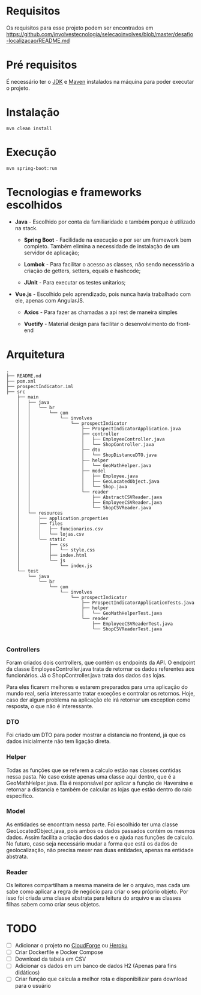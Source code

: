 # Requisitos

   Os requisitos para esse projeto podem ser encontrados em https://github.com/involvestecnologia/selecaoinvolves/blob/master/desafio-localizacao/README.md

# Pré requisitos

   É necessário ter o [JDK](https://docs.oracle.com/cd/E19182-01/820-7851/inst_cli_jdk_javahome_t/) e [Maven](https://maven.apache.org/install.html) instalados na máquina para poder executar o projeto.

# Instalação

   ```
   mvn clean install
   ```

# Execução

   ```
   mvn spring-boot:run
   ```

# Tecnologias e frameworks escolhidos

- **Java** - Escolhido por conta da familiaridade e também porque é utilizado na stack.

   - **Spring Boot** - Facilidade na execução e por ser um framework bem completo. Também elimina a necessidade de instalaçào de um servidor de aplicação; 

   - **Lombok** - Para facilitar o acesso as classes, não sendo necessário a criação de getters, setters, equals e hashcode;
   
   - **JUnit** - Para executar os testes unitarios;

- **Vue.js** - Escolhido pelo aprendizado, pois nunca havia trabalhado com ele, apenas com AngularJS.
   
   - **Axios** - Para fazer as chamadas a api rest de maneira simples

   - **Vuetify** - Material design para facilitar o desenvolvimento do front-end

# Arquitetura

``` 
.
├── README.md
├── pom.xml
├── prospectIndicator.iml
├── src
    ├── main
    │   ├── java
    │   │   └── br
    │   │       └── com
    │   │           └── involves
    │   │               └── prospectIndicator
    │   │                   ├── ProspectIndicatorApplication.java
    │   │                   ├── controller
    │   │                   │   ├── EmployeeController.java
    │   │                   │   └── ShopController.java
    │   │                   ├── dto
    │   │                   │   └── ShopDistanceDTO.java
    │   │                   ├── helper
    │   │                   │   └── GeoMathHelper.java
    │   │                   ├── model
    │   │                   │   ├── Employee.java
    │   │                   │   ├── GeoLocatedObject.java
    │   │                   │   └── Shop.java
    │   │                   └── reader
    │   │                       ├── AbstractCSVReader.java
    │   │                       ├── EmployeeCSVReader.java
    │   │                       └── ShopCSVReader.java
    │   └── resources
    │       ├── application.properties
    │       ├── files
    │       │   ├── funcionarios.csv
    │       │   └── lojas.csv
    │       └── static
    │           ├── css
    │           │   └── style.css
    │           ├── index.html
    │           └── js
    │               └── index.js
    └── test
        └── java
            └── br
                └── com
                    └── involves
                        └── prospectIndicator
                            ├── ProspectIndicatorApplicationTests.java
                            ├── helper
                            │   └── GeoMathHelperTest.java
                            └── reader
                                ├── EmployeeCSVReaderTest.java
                                └── ShopCSVReaderTest.java


```

### Controllers

Foram criados dois controllers, que contém os endpoints da API. O endpoint da classe EmployeeController.java trata de retornar os dados referentes aos funcionários. Já o ShopController.java trata dos dados das lojas.

Para eles ficarem melhores e estarem preparados para uma aplicação do mundo real, seria interessante tratar exceções e controlar os retornos. Hoje, caso der algum problema na aplicação ele irá retornar um exception como resposta, o que não é interessante.

### DTO

Foi criado um DTO para poder mostrar a distancia no frontend, já que os dados inicialmente não tem ligação direta.

### Helper

Todas as funções que se referem a calculo estão nas classes contidas nessa pasta. No caso existe apenas uma classe aqui dentro, que é a GeoMathHelper.java. Ela é responsável por aplicar a função de Haversine e retornar a distancia e também de calcular as lojas que estão dentro do raio especifico.

### Model

As entidades se encontram nessa parte. Foi escolhido ter uma classe GeoLocatedObject.java, pois ambos os dados passados contém os mesmos dados. Assim facilita a criação dos dados e o ajuda nas funções de calculo. No futuro, caso seja necessário mudar a forma que está os dados de geolocalização, não precisa mexer nas duas entidades, apenas na entidade abstrata.

### Reader

Os leitores compartilham a mesma maneira de ler o arquivo, mas cada um sabe como aplicar a regra de negócio para criar o seu próprio objeto. Por isso foi criada uma classe abstrata para leitura do arquivo e as classes filhas sabem como criar seus objetos.

# TODO

- [ ] Adicionar o projeto no [CloudForge](http://www.cloudforge.com) ou [Heroku](https://www.heroku.com) 
- [ ] Criar Dockerfile e Docker Compose
- [ ] Download da tabela em CSV
- [ ] Adicionar os dados em um banco de dados H2 (Apenas para fins didáticos)
- [ ] Criar função que calcula a melhor rota e disponibilizar para download para o usuário
